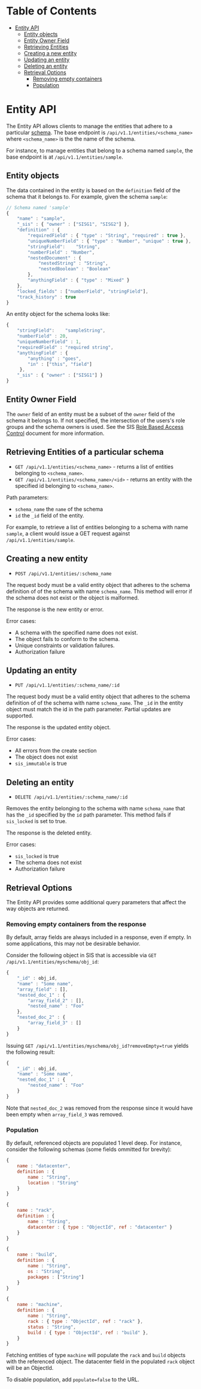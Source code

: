 Table of Contents
=================

- [Entity API](#entity-api)
    - [Entity objects](#entity-objects)
    - [Entity Owner Field](#entity-owner-field)
    - [Retrieving Entities](#retrieving-entities-of-a-particular-schema)
    - [Creating a new entity](#creating-a-new-entity)
    - [Updating an entity](#updating-an-entity)
    - [Deleting an entity](#deleting-an-entity)
    - [Retrieval Options](#retrieval-options)
        - [Removing empty containers](#removing-empty-containers-from-the-response)
        - [Population](#population)

# Entity API

The Entity API allows clients to manage the entities that adhere to a particular [schema](./schemas.md).
The base endpoint is `/api/v1.1/entities/<schema_name>` where `<schema_name>` is the the name of the schema.

For instance, to manage entities that belong to a schema named `sample`, the base endpoint is at `/api/v1.1/entities/sample`.

## Entity objects

The data contained in the entity is based on the `definition` field of the schema that it belongs to.  For example, given the schema `sample`:

```javascript
// Schema named 'sample'
{
    "name" : "sample",
    "_sis" : { "owner" : ["SISG1", "SISG2"] },
    "definition" : {
        "requiredField" : { "type" : "String", "required" : true },
        "uniqueNumberField" : { "type" : "Number", "unique" : true },
        "stringField":    "String",
        "numberField" : "Number",
        "nestedDocument" : {
            "nestedString" : "String",
            "nestedBoolean" : "Boolean"
        },
        "anythingField" : { "type" : "Mixed" }
    },
    "locked_fields" : ["numberField", "stringField"],
    "track_history" : true
}
```

An entity object for the schema looks like:

```javascript
{
    "stringField":    "sampleString",
    "numberField" : 20,
    "uniqueNumberField" : 1,
    "requiredField" : "required string",
    "anythingField" : {
        "anything" : "goes",
        "in" : ["this", "field"]
     },
    "_sis" : { "owner" : ["SISG1"] }
}
```

## Entity Owner Field

The `owner` field of an entity must be a subset of the `owner` field of the schema it belongs to.  If not specified, the intersection of the users's role groups and the schema owners is used.  See the SIS [Role Based Access Control](./docs/rbac.md) document for more information.

## Retrieving Entities of a particular schema

* `GET /api/v1.1/entities/<schema_name>` - returns a list of entities belonging to `<schema_name>`.
* `GET /api/v1.1/entities/<schema_name>/<id>` - returns an entity with the specified id belonging to `<schema_name>`.

Path parameters:
- `schema_name` the `name` of the schema
- `id` the `_id` field of the entity.

For example, to retrieve a list of entities belonging to a schema with name `sample`, a client would issue a GET request against `/api/v1.1/entities/sample`.



## Creating a new entity

* `POST /api/v1.1/entities/:schema_name`

The request body must be a valid entity object that adheres to the schema definition of of the schema with name `schema_name`.  This method will error if the schema does not exist or the object is malformed.

The response is the new entity or error.

Error cases:

* A schema with the specified name does not exist.
* The object fails to conform to the schema.
* Unique constraints or validation failures.
* Authorization failure

## Updating an entity

* `PUT /api/v1.1/entities/:schema_name/:id`

The request body must be a valid entity object that adheres to the schema definition of of the schema with name `schema_name`.  The `_id` in the entity object must match the id in the path parameter.
Partial updates are supported.

The response is the updated entity object.

Error cases:

* All errors from the create section
* The object does not exist
* `sis_immutable` is true


## Deleting an entity

* `DELETE /api/v1.1/entities/:schema_name/:id`

Removes the entity belonging to the schema with name `schema_name` that has the `_id` specified by the `id` path parameter.  This method fails if `sis_locked` is set to true.

The response is the deleted entity.

Error cases:

* `sis_locked` is true
* The schema does not exist
* Authorization failure

## Retrieval Options

The Entity API provides some additional query parameters that affect the way objects are returned.

### Removing empty containers from the response

By default, array fields are always included in a response, even if empty.  In some applications, this may not be desirable behavior.

Consider the following object in SIS that is accessible via `GET /api/v1.1/entities/myschema/obj_id`:

```javascript
{
    "_id" : obj_id,
    "name" : "Some name",
    "array_field" : [],
    "nested_doc_1" : {
        "array_field_2" : [],
        "nested_name" : "Foo"
    },
    "nested_doc_2" : {
        "array_field_3" : []
    }
}
```

Issuing `GET /api/v1.1/entities/myschema/obj_id?removeEmpty=true` yields the following result:

```javascript
{
    "_id" : obj_id,
    "name" : "Some name",
    "nested_doc_1" : {
        "nested_name" : "Foo"
    }
}
```

Note that `nested_doc_2` was removed from the response since it would have been empty when `array_field_3` was removed.

### Population

By default, referenced objects are populated 1 level deep.  For instance, consider the following schemas (some fields ommitted for brevity):

```javascript
{
    name : "datacenter",
    definition : {
        name : "String",
        location : "String"
    }
}

{
    name : "rack",
    definition : {
        name : "String",
        datacenter : { type : "ObjectId", ref : "datacenter" }
    }
}

{
    name : "build",
    definition : {
        name : "String",
        os : "String",
        packages : ["String"]
    }
}

{
    name : "machine",
    definition : {
        name : "String",
        rack : { type : "ObjectId", ref : "rack" },
        status : "String",
        build : { type : "ObjectId", ref : "build" },
    }
}


```

Fetching entities of type `machine` will populate the `rack` and `build` objects with the referenced object.
The datacenter field in the populated `rack` object will be an ObjectId.

To disable population, add `populate=false` to the URL.
